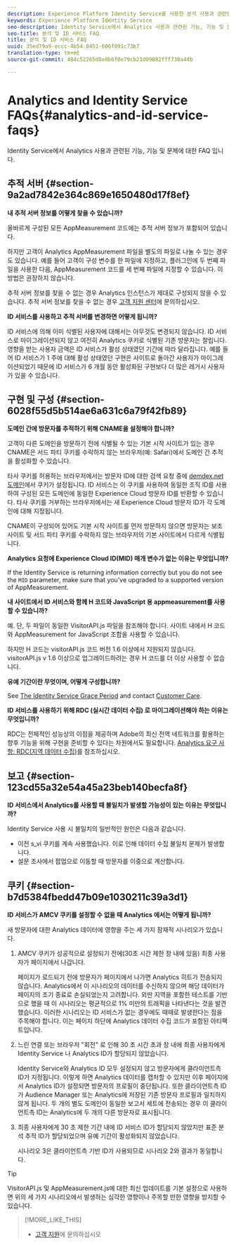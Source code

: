 ```yaml
---
description: Experience Platform Identity Service를 사용한 분석 사용과 관련된 기능, 기능 및 문제에 대한 FAQ 입니다.
keywords: Experience Platform Identity Service
seo-description: Identity Service에서 Analytics 사용과 관련된 기능, 기능 및 문제에 대한 FAQ 입니다.
seo-title: 분석 및 ID 서비스 FAQ
title: 분석 및 ID 서비스 FAQ
uuid: 35ed79a9-eccc-4b54-8451-606f091c73b7
translation-type: tm+mt
source-git-commit: 484c52265d8e0b6f0e79cb21d09082fff730a44b

---
```



# Analytics and Identity Service FAQs{#analytics-and-id-service-faqs}

Identity Service에서 Analytics 사용과 관련된 기능, 기능 및 문제에 대한 FAQ 입니다.

## 추적 서버 {#section-9a2ad7842e364c869e1650480d17f8ef}

**내 추적 서버 정보를 어떻게 찾을 수 있습니까?**

올바르게 구성된 모든 AppMeasurement 코드에는 추적 서버 정보가 포함되어 있습니다.

하지만 고객이 Analytics AppMeasurement 파일을 별도의 파일로 나눌 수 있는 경우도 있습니다. 예를 들어 고객이 구성 변수를 한 파일에 지정하고, 플러그인에 두 번째 파일을 사용한 다음, AppMeasurement 코드를 세 번째 파일에 지정할 수 있습니다. 이 방법은 권장하지 않습니다.

추적 서버 정보를 찾을 수 없는 경우 Analytics 인스턴스가 제대로 구성되지 않을 수 있습니다. 추적 서버 정보를 찾을 수 없는 경우 [고객 지원 센터](https://helpx.adobe.com/marketing-cloud/contact-support.html)에 문의하십시오.

**ID 서비스를 사용하고 추적 서버를 변경하면 어떻게 됩니까?**

ID 서비스에 의해 이미 식별된 사용자에 대해서는 아무것도 변경되지 않습니다. ID 서비스로 마이그레이션되지 않고 여전히 Analytics 쿠키로 식별된 기존 방문자는 잘립니다. 영향을 받는 사용자 금액은 ID 서비스가 활성 상태였던 기간에 따라 달라집니다. 예를 들어 ID 서비스가 1 주에 대해 활성 상태였던 구현은 사이트로 돌아간 사용자가 마이그레이션되었기 때문에 ID 서비스가 6 개월 동안 활성화된 구현보다 더 많은 레거시 사용자가 있을 수 있습니다.

## 구현 및 구성 {#section-6028f55d5b514ae6a631c6a79f42fb89}

**도메인 간에 방문자를 추적하기 위해 CNAME을 설정해야 합니까?**

고객이 다른 도메인을 방문하기 전에 식별될 수 있는 기본 시작 사이트가 있는 경우 CNAME은 서드 파티 쿠키를 수락하지 않는 브라우저(예: Safari)에서 도메인 간 추적을 활성화할 수 있습니다.

타사 쿠키를 허용하는 브라우저에서는 방문자 ID에 대한 검색 요청 중에 [demdex.net 도메인](https://marketing.adobe.com/resources/help/en_US/aam/demdex-calls.html)에서 쿠키가 설정됩니다. ID 서비스는 이 쿠키를 사용하여 동일한 조직 ID를 사용하여 구성된 모든 도메인에 동일한 Experience Cloud 방문자 ID를 반환할 수 있습니다. 타사 쿠키를 거부하는 브라우저에서는 새 Experience Cloud 방문자 ID가 각 도메인에 대해 지정됩니다.

CNAME이 구성되어 있어도 기본 시작 사이트를 먼저 방문하지 않으면 방문자는 보조 사이트 및 서드 파티 쿠키를 수락하지 않는 브라우저의 기본 사이트에서 다르게 식별됩니다.

**Analytics 요청에 Experience Cloud ID(MID) 매개 변수가 없는 이유는 무엇입니까?**

If the Identity Service is returning information correctly but you do not see the `MID` parameter, make sure that you&#39;ve upgraded to a supported version of AppMeasurement.

**내 사이트에서 ID 서비스와 함께 H 코드와 JavaScript 용 appmeasurement를 사용할 수 있습니까?**

예. 단, 두 파일이 동일한 VisitorAPI.js 파일을 참조해야 합니다. 사이트 내에서 H 코드와 AppMeasurement for JavaScript 조합을 사용할 수 있습니다.

하지만 H 코드는 visitorAPI.js 코드 버전 1.6 이상에서 지원되지 않습니다. visitorAPI.js v 1.6 이상으로 업그레이드하려는 경우 H 코드를 더 이상 사용할 수 없습니다.

**유예 기간이란 무엇이며, 어떻게 구성합니까?**

See [The Identity Service Grace Period](../reference/analytics-reference/grace-period.md) and contact [Customer Care](https://helpx.adobe.com/marketing-cloud/contact-support.html).

**ID 서비스를 사용하기 위해 RDC (실시간 데이터 수집) 로 마이그레이션해야 하는 이유는 무엇입니까?**

RDC는 전체적인 성능상의 이점을 제공하며 Adobe의 최신 전역 네트워크를 활용하는 향후 기능을 위해 구현을 준비할 수 있다는 차원에서도 필요합니다. [Analytics 요구 사항: RDC(지역 데이터 수집)](../reference/requirements.md#section-7d04bb013bc84a25bae3b148bc0ca25f)를 참조하십시오.

## 보고 {#section-123cd55a32e54a45a23beb140becfa8f}

**ID 서비스에서 Analytics를 사용할 때 불일치가 발생할 가능성이 있는 이유는 무엇입니까?**

Identity Service 사용 시 불일치의 일반적인 원인은 다음과 같습니다.

* 이전 s_vi 쿠키를 계속 사용했습니다. 이로 인해 데이터 수집 불일치 문제가 발생합니다.
* 설문 조사에서 팝업으로 이동할 때 방문자를 이중으로 계산합니다.

## 쿠키 {#section-b7d5384fbedd47b09e1030211c39a3d1}

**ID 서비스가 AMCV 쿠키를 설정할 수 없을 때 Analytics 에서는 어떻게 됩니까?**

새 방문자에 대한 Analytics 데이터에 영향을 주는 세 가지 잠재적 시나리오가 있습니다.

1. AMCV 쿠키가 성공적으로 설정되기 전에(30초 시간 제한 창 내에 있음) 최종 사용자가 페이지에서 나갑니다.

   페이지가 로드되기 전에 방문자가 페이지에서 나가면 Analytics 히트가 전송되지 않습니다. Analytics에서 이 시나리오의 데이터를 수신하지 않으며 해당 데이터가 페이지의 조기 종료로 손실되었는지 고려합니다. 외딴 지역을 포함한 테스트를 기반으로 했을 때 이 시나리오는 평균적으로 1% 미만의 트래픽을 나타낸다는 것을 발견했습니다. 이러한 시나리오는 ID 서비스가 없는 경우에도 때때로 발생한다는 점을 주목해야 합니다. 이는 페이지 하단에 Analytics 데이터 수집 코드가 포함된 아티팩트입니다.

1. 느린 연결 또는 브라우저 &quot;회전&quot; 로 인해 30 초 시간 초과 창 내에 최종 사용자에게 Identity Service 나 Analytics ID가 할당되지 않았습니다.

   Identity Service와 Analytics ID 모두 설정되지 않고 방문자에게 클라이언트측 ID가 지정됩니다. 이렇게 하면 Analytics 데이터를 캡처할 수 있지만 이후 페이지에서 Analytics ID가 설정되면 방문자의 프로필이 중단됩니다. 또한 클라이언트측 ID가 Audience Manager 또는 Analytics에 저장된 기존 방문자 프로필과 일치하지 않게 됩니다. 두 개의 별도 도메인이 동일한 보고서 세트에 전송되는 경우 이 클라이언트측 ID는 Analytics에 두 개의 다른 방문자로 표시됩니다.

1. 최종 사용자에게 30 초 제한 기간 내에 ID 서비스 ID가 할당되지 않았지만 표준 분석 추적 ID가 할당되었으며 유예 기간이 활성화되지 않았습니다.

   시나리오 3은 클라이언트측 기반 ID가 사용되므로 시나리오 2와 결과가 동일합니다.

>[!TIP]
>
>VisitorAPI.js 및 AppMeasurement.js에 대한 최신 업데이트를 기본 설정으로 사용하면 위의 세 가지 시나리오에서 발생하는 심각한 영향이나 주목할 만한 영향을 방지할 수 있습니다.

>[!MORE_LIKE_THIS]
>
>* [고객 지원](https://helpx.adobe.com/marketing-cloud/contact-support.html)에 문의하십시오

